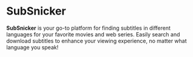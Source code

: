 # SubSnicker
**SubSnicker** is your go-to platform for finding subtitles in different languages for your favorite movies and web series. Easily search and download subtitles to enhance your viewing experience, no matter what language you speak!
